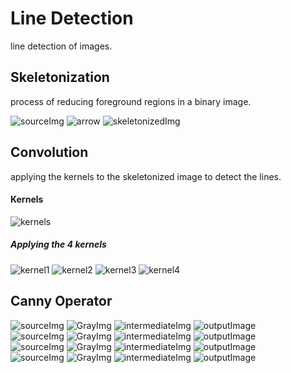 # Line Detection
line detection of images.

## Skeletonization
process of reducing foreground regions in a binary image.

![sourceImg](https://github.com/heshanera/lineDetection/blob/master/imgs/test1.png) 
![arrow](https://github.com/heshanera/lineDetection/blob/master/imgs/arw.png)
![skeletonizedImg](https://github.com/heshanera/lineDetection/blob/master/imgs/skdtest1.png)

## Convolution
applying the kernels to the skeletonized image to detect the lines.

#### Kernels
![kernels](https://github.com/heshanera/lineDetection/blob/master/imgs/kernels.png)

##### Applying the 4 kernels
![kernel1](https://github.com/heshanera/lineDetection/blob/master/imgs/result1.png) 
![kernel2](https://github.com/heshanera/lineDetection/blob/master/imgs/result2.png)
![kernel3](https://github.com/heshanera/lineDetection/blob/master/imgs/result3.png)
![kernel4](https://github.com/heshanera/lineDetection/blob/master/imgs/result4.png) 

## Canny Operator
![sourceImg](https://github.com/heshanera/lineDetection/blob/master/imgs/test2.GIF)
![GrayImg](https://github.com/heshanera/lineDetection/blob/master/imgs/cannyGrayOut1.png)
![intermediateImg](https://github.com/heshanera/lineDetection/blob/master/imgs/cannyIntOut1.png) 
![outputImage](https://github.com/heshanera/lineDetection/blob/master/imgs/cannyOut1.png)
<br>
![sourceImg](https://github.com/heshanera/lineDetection/blob/master/imgs/test3.GIF) 
![GrayImg](https://github.com/heshanera/lineDetection/blob/master/imgs/cannyGrayOut2.png) 
![intermediateImg](https://github.com/heshanera/lineDetection/blob/master/imgs/cannyIntOut2.png) 
![outputImage](https://github.com/heshanera/lineDetection/blob/master/imgs/cannyOut2.png)
<br>
![sourceImg](https://github.com/heshanera/lineDetection/blob/master/imgs/test4.GIF) 
![GrayImg](https://github.com/heshanera/lineDetection/blob/master/imgs/cannyGrayOut3.png) 
![intermediateImg](https://github.com/heshanera/lineDetection/blob/master/imgs/cannyIntOut3.png) 
![outputImage](https://github.com/heshanera/lineDetection/blob/master/imgs/cannyOut3.png)
<br>
![sourceImg](https://github.com/heshanera/lineDetection/blob/master/imgs/test5.GIF) 
![GrayImg](https://github.com/heshanera/lineDetection/blob/master/imgs/cannyGrayOut4.png) 
![intermediateImg](https://github.com/heshanera/lineDetection/blob/master/imgs/cannyIntOut4.png) 
![outputImage](https://github.com/heshanera/lineDetection/blob/master/imgs/cannyOut4.png)
<br>

